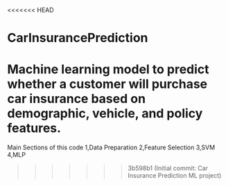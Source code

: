 <<<<<<< HEAD
# CarInsurancePrediction
Machine learning model to predict whether a customer will purchase car insurance based on demographic, vehicle, and policy features.
=======
Main Sections of this code
1,Data Preparation
2,Feature Selection
3,SVM
4,MLP
>>>>>>> 3b598b1 (Initial commit: Car Insurance Prediction ML project)
